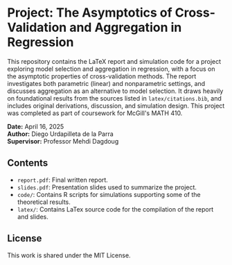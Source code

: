 # Project: The Asymptotics of Cross-Validation and Aggregation in Regression

This repository contains the LaTeX report and simulation code for a project exploring model selection and aggregation in regression, with a focus on the asymptotic properties of cross-validation methods. The report investigates both parametric (linear) and nonparametric settings, and discusses aggregation as an alternative to model selection. It draws heavily on foundational results from the sources listed in `latex/citations.bib`, and includes original derivations, discussion, and simulation design. This project was completed as part of coursework for McGill's MATH 410.

**Date:** April 16, 2025  
**Author:** Diego Urdapilleta de la Parra  
**Supervisor:** Professor Mehdi Dagdoug

## Contents

- `report.pdf`: Final written report.
- `slides.pdf`: Presentation slides used to summarize the project.
- `code/`: Contains R scripts for simulations supporting some of the theoretical results.
- `latex/`: Contains LaTex source code for the compilation of the report and slides.

## License

This work is shared under the MIT License.

